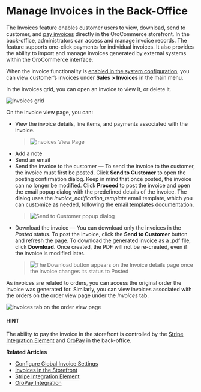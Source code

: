 <a id="user-guide-sales-invoices"></a>

# Manage Invoices in the Back-Office

The Invoices feature enables customer users to view, download, send to customer, and [pay invoices](../../../storefront/account/invoices/index.md#frontstore-guide-invoices) directly in the OroCommerce storefront. In the back-office, administrators can access and manage invoice records. The feature supports one-click payments for individual invoices.  It also provides the ability to import and manage invoices generated by external systems within the OroCommerce interface.

When the invoice functionality is [enabled in the system configuration](../../system/configuration/commerce/sales/global-invoices.md#configuration-guide-commerce-configuration-sales-invoices), you can view customer’s invoices under **Sales > Invoices** in the main menu.

In the invoices grid, you can open an invoice to view it, or delete it.

![Invoices grid](user/img/sales/invoices/invoices-grid.png)

On the invoice view page, you can:

* View the invoice details, line items, and payments associated with the invoice.
  > ![Invoices View Page](user/img/sales/invoices/invoices-view-page.png)
* Add a note
* Send an email
* Send the invoice to the customer — To send the invoice to the customer, the invoice must first be posted. Click **Send to Customer** to open the posting confirmation dialog. Keep in mind that once posted, the invoice can no longer be modified. Click **Proceed** to post the invoice and open the email popup dialog with the predefined details of the invoice. The dialog uses the *invoice_notification_template* email template, which you can customize as needed, following the [email templates documentation](../../system/emails/email-templates.md#user-guide-email-template).
  > ![Send to Customer popup dialog](user/img/sales/invoices/invoice_notification_template.png)
* Download the invoice — You can download only the invoices in the *Posted* status. To post the invoice, click the **Send to Customer** button and refresh the page. To download the generated invoice as a .pdf file, click **Download**. Once created, the PDF will not be re-created, even if the invoice is modified later.
  > ![The Download button appears on the Invoice details page once the invoice changes its status to Posted](user/img/sales/invoices/download-invoice2.png)

As invoices are related to orders, you can access the original order the invoice was generated for. Similarly, you can view invoices associated with the orders on the order view page under the *Invoices* tab.

![Invoices tab on the order view page](user/img/sales/invoices/invoices-order-view-page.png)

#### HINT
The ability to pay the invoice in the storefront is controlled by the [Stripe Integration Element](../../system/integrations/payment-integration/stripe/index.md#user-guide-payment-payment-providers-stripe-element) and [OroPay](../../system/integrations/payment-integration/oropay/index.md#user-guide-payment-oropay) in the back-office.

**Related Articles**

* [Configure Global Invoice Settings](../../system/configuration/commerce/sales/global-invoices.md#configuration-guide-commerce-configuration-sales-invoices)
* [Invoices in the Storefront](../../../storefront/account/invoices/index.md#frontstore-guide-invoices)
* [Stripe Integration Element](../../system/integrations/payment-integration/stripe/index.md#user-guide-payment-payment-providers-stripe-element)
* [OroPay Integration](../../system/integrations/payment-integration/oropay/index.md#user-guide-payment-oropay)

